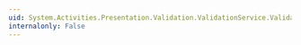 ```yaml
---
uid: System.Activities.Presentation.Validation.ValidationService.ValidateWorkflow
internalonly: False
---
```


